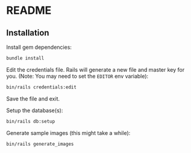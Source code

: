 # README

## Installation

Install gem dependencies:

```sh
bundle install
```

Edit the credentials file. Rails will generate a new file and master key for you.
(Note: You may need to set the `EDITOR` env variable):

```sh
bin/rails credentials:edit
```

Save the file and exit.

Setup the database(s):

```sh
bin/rails db:setup
```

Generate sample images (this might take a while):

```sh
bin/rails generate_images
```
